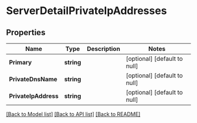 # ServerDetailPrivateIpAddresses

## Properties
Name | Type | Description | Notes
------------ | ------------- | ------------- | -------------
**Primary** | **string** |  | [optional] [default to null]
**PrivateDnsName** | **string** |  | [optional] [default to null]
**PrivateIpAddress** | **string** |  | [optional] [default to null]

[[Back to Model list]](../README.md#documentation-for-models) [[Back to API list]](../README.md#documentation-for-api-endpoints) [[Back to README]](../README.md)


